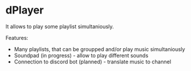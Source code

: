 # dPlayer

It allows to play some playlist simultaniously.

Features:
  - Many playlists, that can be groupped and/or play music simultaniously
  - Soundpad (in progress) - allow to play different sounds
  - Connection to discord bot (planned) - translate music to channel
